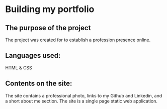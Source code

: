 # Building my portfolio
## The purpose of the project 
The project was created for to establish a profession presence online. 
## Languages used:
HTML & CSS
## Contents on the site:
The site contains a professional photo, links to my Github and Linkedin, and a short about me section. The site is a single page static web application. 
